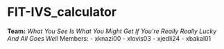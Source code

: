 # FIT-IVS_calculator

**Team:** *What You See Is What You Might Get If You're Really Really Lucky And All Goes Well*
Members: - xknazi00
         - xlovis03
         - xjedli24
         - xbakal01
